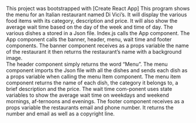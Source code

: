 This project was bootstrapped with [Create React App]
This program shows the menu for an Italian restaurant named Di Vici’s. 
It will display the various food items with its category, description and price. 
It will also show the average wait time based on the day of the week and time of day. 
The various dishes a stored in a Json file. Index.js calls the App component. 
The App component calls the banner, header, menu, wait time and footer components. 
The banner component receives as a props  variable the name of the restaurant it then returns the restaurant’s name with a background image.  
The header component simply returns the word “Menu”. 
The menu component imports the Json file with all the dishes and sends each dish as a props variable when calling the menu Item component. 
The menu item component returns the name of each dish, the category it belongs to, a brief description and the price. 
The wait time com-ponent uses state variables to show the average wait time on weekdays and weekend mornings, af-ternoons and evenings. 
The footer component receives as a props variable the restaurants email and phone number. 
It returns the number and email as well as a copyright line.

